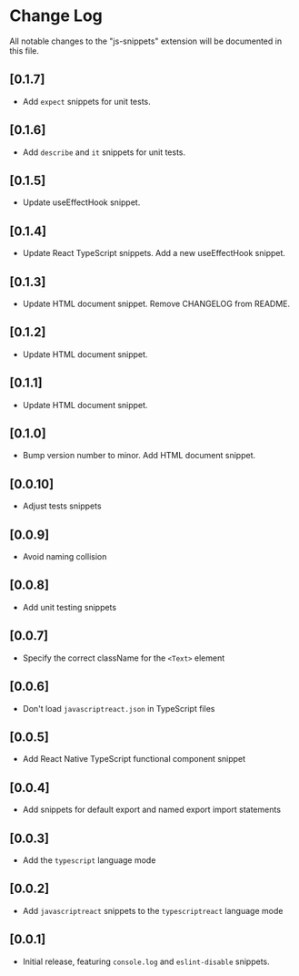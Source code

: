 # Change Log

All notable changes to the "js-snippets" extension will be documented in this file.

## [0.1.7]

- Add `expect` snippets for unit tests.

## [0.1.6]

- Add `describe` and `it` snippets for unit tests.

## [0.1.5]

- Update useEffectHook snippet.

## [0.1.4]

- Update React TypeScript snippets. Add a new useEffectHook snippet.

## [0.1.3]

- Update HTML document snippet. Remove CHANGELOG from README.

## [0.1.2]

- Update HTML document snippet.

## [0.1.1]

- Update HTML document snippet.

## [0.1.0]

- Bump version number to minor. Add HTML document snippet.

## [0.0.10]

- Adjust tests snippets

## [0.0.9]

- Avoid naming collision

## [0.0.8]

- Add unit testing snippets

## [0.0.7]

- Specify the correct className for the `<Text>` element

## [0.0.6]

- Don't load `javascriptreact.json` in TypeScript files

## [0.0.5]

- Add React Native TypeScript functional component snippet

## [0.0.4]

- Add snippets for default export and named export import statements

## [0.0.3]

- Add the `typescript` language mode

## [0.0.2]

- Add `javascriptreact` snippets to the `typescriptreact` language mode

## [0.0.1]

- Initial release, featuring `console.log` and `eslint-disable` snippets.

